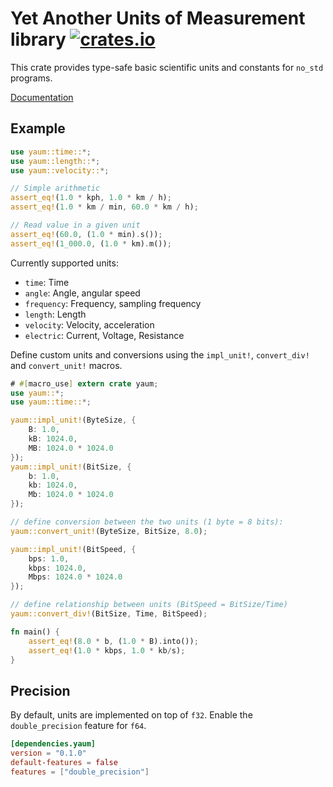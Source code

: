 Yet Another Units of Measurement library [![crates.io](https://img.shields.io/crates/v/yaum.svg)](https://crates.io/crates/yaum)
========================================

This crate provides type-safe basic scientific units and constants for `no_std` programs.

[Documentation](https://docs.rs/yaum/)

Example
-------

```rust
use yaum::time::*;
use yaum::length::*;
use yaum::velocity::*;

// Simple arithmetic
assert_eq!(1.0 * kph, 1.0 * km / h);
assert_eq!(1.0 * km / min, 60.0 * km / h);

// Read value in a given unit
assert_eq!(60.0, (1.0 * min).s());
assert_eq!(1_000.0, (1.0 * km).m());
```

Currently supported units:
* `time`: Time
* `angle`: Angle, angular speed
* `frequency`: Frequency, sampling frequency
* `length`: Length
* `velocity`: Velocity, acceleration
* `electric`: Current, Voltage, Resistance

Define custom units and conversions using the `impl_unit!`, `convert_div!` and `convert_unit!` macros.

```rust
# #[macro_use] extern crate yaum;
use yaum::*;
use yaum::time::*;

yaum::impl_unit!(ByteSize, {
    B: 1.0,
    kB: 1024.0,
    MB: 1024.0 * 1024.0
});
yaum::impl_unit!(BitSize, {
    b: 1.0,
    kb: 1024.0,
    Mb: 1024.0 * 1024.0
});

// define conversion between the two units (1 byte = 8 bits):
yaum::convert_unit!(ByteSize, BitSize, 8.0);

yaum::impl_unit!(BitSpeed, {
    bps: 1.0,
    kbps: 1024.0,
    Mbps: 1024.0 * 1024.0
});

// define relationship between units (BitSpeed = BitSize/Time)
yaum::convert_div!(BitSize, Time, BitSpeed);

fn main() {
    assert_eq!(8.0 * b, (1.0 * B).into());
    assert_eq!(1.0 * kbps, 1.0 * kb/s);
}
```

Precision
---------

By default, units are implemented on top of `f32`. Enable the `double_precision` feature for `f64`.

```TOML
[dependencies.yaum]
version = "0.1.0"
default-features = false
features = ["double_precision"]
```
